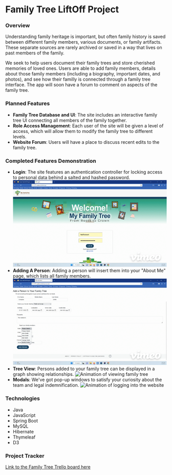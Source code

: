 # Family Tree LiftOff Project

### Overview
Understanding family heritage is important, but often family history is saved between different family members, various documents, or family artifacts. These separate sources are rarely archived or saved in a way that lives on past members of the family.

We seek to help users document their family trees and store cherished memories of loved ones. Users are able to add family members, details about those family members (including a biography, important dates, and photos), and see how their familly is connected through a family tree interface. The app will soon have a forum to comment on aspects of the family tree.

### Planned Features
- **Family Tree Database and UI**: The site includes an interactive family tree UI connecting all members of the family together.
- **Role Access Management**: Each user of the site will be given a level of access, which will allow them to modify the family tree to different levels.
- **Website Forum**: Users will have a place to discuss recent edits to the family tree.

### Completed Features Demonstration
- **Login**: The site features an authentication controller for locking access to personal data behind a salted and hashed password.
![Animation of logging into the website](FamilyTree_presentation_login-high.gif)
- **Adding A Person**: Adding a person will insert them into your "About Me" page, which lists all family members.
![Animation of adding a person to the family tree](FamilyTree_presentation_add-person-2-high.gif)
- **Tree View**: Persons added to your family tree can be displayed in a graph showing relationships.
![Animation of viewing family tree](FamilyTree_presentation_tree-high.gif)
- **Modals**: We've got pop-up windows to satisfy your curiosity about the team and legal indemnification.
![Animation of logging into the website](FamilyTree_presentation_modals-high.gif)

### Technologies
- Java
- JavaScript
- Spring Boot
- MySQL
- Hibernate
- Thymeleaf
- D3

### Project Tracker
[Link to the Family Tree Trello board here](https://trello.com/invite/b/4YeLWqGq/ATTI1b74ecab932970eb856649da25d1104653993F90/family-tree)
